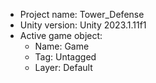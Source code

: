 <!-- UNITY CODE ASSIST INSTRUCTIONS START -->
- Project name: Tower_Defense
- Unity version: Unity 2023.1.11f1
- Active game object:
  - Name: Game
  - Tag: Untagged
  - Layer: Default
<!-- UNITY CODE ASSIST INSTRUCTIONS END -->